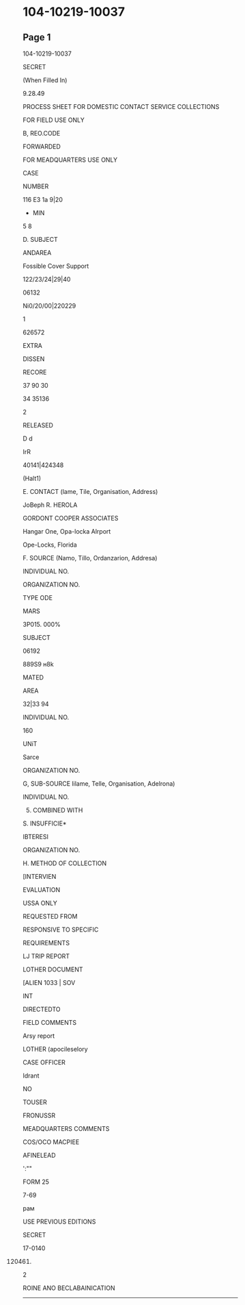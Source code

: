 # 104-10219-10037

## Page 1

104-10219-10037

SECRET

(When Filled In)

9.28.49

PROCESS SHEET FOR DOMESTIC CONTACT SERVICE COLLECTIONS

FOR FIELD USE ONLY

B, REO.CODE

FORWARDED

FOR MEADQUARTERS USE ONLY

CASE

NUMBER

116 E3 1a 9|20

* MIN

5 8

D. SUBJECT

ANDAREA

Fossible Cover Support

122/23/24|29|40

06132

Ni0/20/00|220229

1

626572

EXTRA

DISSEN

RECORE

37 90 30

34 35136

2

RELEASED

D d

IrR

40141|424348

(Halt1)

E. CONTACT (lame, Tile, Organisation, Address)

JoBeph R. HEROLA

GORDONT COOPER ASSOCIATES

Hangar One, Opa-locka Alrport

Ope-Locks, Florida

F. SOURCE (Namo, Tillo, Ordanzarion, Addresa)

INDIVIDUAL NO.

ORGANIZATION NO.

TYPE ODE

MARS

3P015. 000%

SUBJECT

06192

889S9 н8k

MATED

AREA

32|33 94

INDIVIDUAL NO.

160

UNiT

Sarce

ORGANIZATION NO.

G, SUB-SOURCE lilame, Telle, Organisation, Adelrona)

INDIVIDUAL NO.

5. COMBINED WITH

S. INSUFFICIE*

IBTERESI

ORGANIZATION NO.

H. METHOD OF COLLECTION

[INTERVIEN

EVALUATION

USSA ONLY

REQUESTED FROM

RESPONSIVE TO SPECIFIC

REQUIREMENTS

LJ TRIP REPORT

LOTHER DOCUMENT

[ALIEN 1033 | SOV

INT

DIRECTEDTO

FIELD COMMENTS

Arsy report

LOTHER (apocileselory

CASE OFFICER

Idrant

NO

TOUSER

FRONUSSR

MEADQUARTERS COMMENTS

COS/OCO MACPIEE

AFINELEAD

':""

FORM 25

7-69

рам

USE PREVIOUS EDITIONS

SECRET

17-0140

120461)

2

ROINE ANO BECLABAINICATION

---

